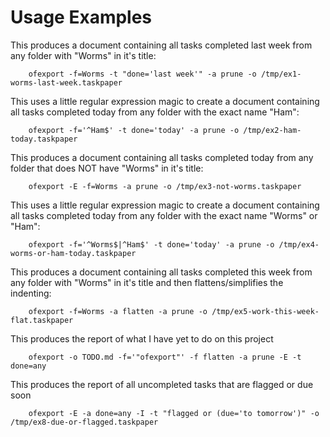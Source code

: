 
# Usage Examples


This produces a document containing all tasks completed last week from any folder with "Worms" in it's title:
    
        ofexport -f=Worms -t "done='last week'" -a prune -o /tmp/ex1-worms-last-week.taskpaper 

This uses a little regular expression magic to create a document containing all tasks completed today from any folder with the exact name "Ham":
    
        ofexport -f='^Ham$' -t done='today' -a prune -o /tmp/ex2-ham-today.taskpaper 
   
This produces a document containing all tasks completed today from any folder that does NOT have "Worms" in it's title:
    
        ofexport -E -f=Worms -a prune -o /tmp/ex3-not-worms.taskpaper 

This uses a little regular expression magic to create a document containing all tasks completed today from any folder with the exact name "Worms" or "Ham":
    
        ofexport -f='^Worms$|^Ham$' -t done='today' -a prune -o /tmp/ex4-worms-or-ham-today.taskpaper 

This produces a document containing all tasks completed this week from any folder with "Worms" in it's title and then flattens/simplifies the indenting:
    
        ofexport -f=Worms -a flatten -a prune -o /tmp/ex5-work-this-week-flat.taskpaper 

This produces the report of what I have yet to do on this project           

        ofexport -o TODO.md -f='"ofexport"' -f flatten -a prune -E -t done=any

This produces the report of all uncompleted tasks that are flagged or due soon

        ofexport -E -a done=any -I -t "flagged or (due='to tomorrow')" -o /tmp/ex8-due-or-flagged.taskpaper 


